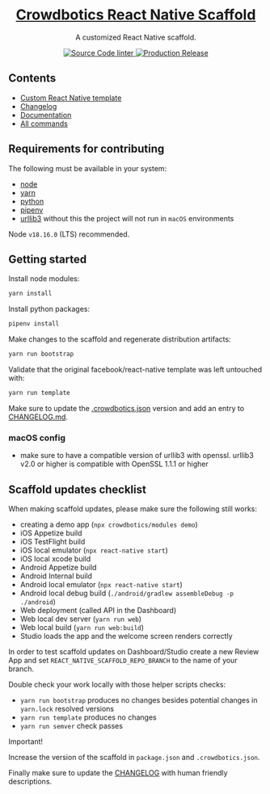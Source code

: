 <h1 align="center">
  <a href="https://crowdbotics.com">
    Crowdbotics React Native Scaffold
  </a>
</h1>

<p align="center">
  A customized React Native scaffold.
</p>

<p align="center">
  <a href="https://github.com/crowdbotics/modules/actions/workflows/lint.yml">
    <img src="https://github.com/crowdbotics/modules/actions/workflows/lint.yml/badge.svg" alt="Source Code linter" />
  </a>
  <a href="https://github.com/crowdbotics/modules/actions/workflows/release.yml">
    <img src="https://github.com/crowdbotics/modules/actions/workflows/release.yml/badge.svg" alt="Production Release" />
  </a>
</p>

## Contents

- [Custom React Native template](/scaffold/template/custom)
- [Changelog](/CHANGELOG.md)
- [Documentation](https://docs.crowdbotics.com)
- [All commands](https://docs.crowdbotics.com/modules-commands)

## Requirements for contributing

The following must be available in your system:

- [node](https://nodejs.org/en)
- [yarn](https://yarnpkg.com/)
- [python](https://www.python.org/)
- [pipenv](https://pypi.org/project/pipenv/)
- [urllib3](https://urllib3.readthedocs.io/en/stable/) without this the project will not run in ```macOS``` environments

Node `v18.16.0` (LTS) recommended.

## Getting started

Install node modules:

```sh
yarn install
```

Install python packages:

```sh
pipenv install
```

Make changes to the scaffold and regenerate distribution artifacts:

```sh
yarn run bootstrap
```

Validate that the original facebook/react-native template was left untouched with:

```sh
yarn run template
```

Make sure to update the [.crowdbotics.json](/scaffold/template/custom/.crowdbotics.json) version and add an entry to [CHANGELOG.md](/CHANGELOG.md).

### macOS config
- make sure to have a compatible version of urllib3 with openssl. urllib3 v2.0 or higher is compatible with OpenSSL 1.1.1 or higher

## Scaffold updates checklist

When making scaffold updates, please make sure the following still works:

- creating a demo app (`npx crowdbotics/modules demo`)
- iOS Appetize build
- iOS TestFlight build
- iOS local emulator (`npx react-native start`)
- iOS local xcode build
- Android Appetize build
- Android Internal build
- Android local emulator (`npx react-native start`)
- Android local debug build (`./android/gradlew assembleDebug -p ./android`)
- Web deployment (called API in the Dashboard)
- Web local dev server (`yarn run web`)
- Web local build (`yarn run web:build`)
- Studio loads the app and the welcome screen renders correctly

In order to test scaffold updates on Dashboard/Studio create a new Review App and set `REACT_NATIVE_SCAFFOLD_REPO_BRANCH` to the name of your branch.

Double check your work locally with those helper scripts checks:

- `yarn run bootstrap` produces no changes besides potential changes in `yarn.lock` resolved versions
- `yarn run template` produces no changes
- `yarn run semver` check passes

Important!

Increase the version of the scaffold in `package.json` and `.crowdbotics.json`.

Finally make sure to update the [CHANGELOG](/CHANGELOG.md) with human friendly descriptions.
